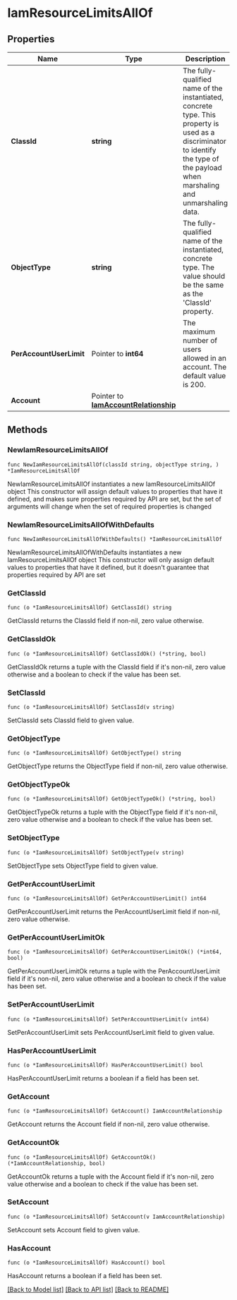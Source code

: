 # IamResourceLimitsAllOf

## Properties

Name | Type | Description | Notes
------------ | ------------- | ------------- | -------------
**ClassId** | **string** | The fully-qualified name of the instantiated, concrete type. This property is used as a discriminator to identify the type of the payload when marshaling and unmarshaling data. | [default to "iam.ResourceLimits"]
**ObjectType** | **string** | The fully-qualified name of the instantiated, concrete type. The value should be the same as the &#39;ClassId&#39; property. | [default to "iam.ResourceLimits"]
**PerAccountUserLimit** | Pointer to **int64** | The maximum number of users allowed in an account. The default value is 200. | [optional] [readonly] 
**Account** | Pointer to [**IamAccountRelationship**](IamAccountRelationship.md) |  | [optional] 

## Methods

### NewIamResourceLimitsAllOf

`func NewIamResourceLimitsAllOf(classId string, objectType string, ) *IamResourceLimitsAllOf`

NewIamResourceLimitsAllOf instantiates a new IamResourceLimitsAllOf object
This constructor will assign default values to properties that have it defined,
and makes sure properties required by API are set, but the set of arguments
will change when the set of required properties is changed

### NewIamResourceLimitsAllOfWithDefaults

`func NewIamResourceLimitsAllOfWithDefaults() *IamResourceLimitsAllOf`

NewIamResourceLimitsAllOfWithDefaults instantiates a new IamResourceLimitsAllOf object
This constructor will only assign default values to properties that have it defined,
but it doesn't guarantee that properties required by API are set

### GetClassId

`func (o *IamResourceLimitsAllOf) GetClassId() string`

GetClassId returns the ClassId field if non-nil, zero value otherwise.

### GetClassIdOk

`func (o *IamResourceLimitsAllOf) GetClassIdOk() (*string, bool)`

GetClassIdOk returns a tuple with the ClassId field if it's non-nil, zero value otherwise
and a boolean to check if the value has been set.

### SetClassId

`func (o *IamResourceLimitsAllOf) SetClassId(v string)`

SetClassId sets ClassId field to given value.


### GetObjectType

`func (o *IamResourceLimitsAllOf) GetObjectType() string`

GetObjectType returns the ObjectType field if non-nil, zero value otherwise.

### GetObjectTypeOk

`func (o *IamResourceLimitsAllOf) GetObjectTypeOk() (*string, bool)`

GetObjectTypeOk returns a tuple with the ObjectType field if it's non-nil, zero value otherwise
and a boolean to check if the value has been set.

### SetObjectType

`func (o *IamResourceLimitsAllOf) SetObjectType(v string)`

SetObjectType sets ObjectType field to given value.


### GetPerAccountUserLimit

`func (o *IamResourceLimitsAllOf) GetPerAccountUserLimit() int64`

GetPerAccountUserLimit returns the PerAccountUserLimit field if non-nil, zero value otherwise.

### GetPerAccountUserLimitOk

`func (o *IamResourceLimitsAllOf) GetPerAccountUserLimitOk() (*int64, bool)`

GetPerAccountUserLimitOk returns a tuple with the PerAccountUserLimit field if it's non-nil, zero value otherwise
and a boolean to check if the value has been set.

### SetPerAccountUserLimit

`func (o *IamResourceLimitsAllOf) SetPerAccountUserLimit(v int64)`

SetPerAccountUserLimit sets PerAccountUserLimit field to given value.

### HasPerAccountUserLimit

`func (o *IamResourceLimitsAllOf) HasPerAccountUserLimit() bool`

HasPerAccountUserLimit returns a boolean if a field has been set.

### GetAccount

`func (o *IamResourceLimitsAllOf) GetAccount() IamAccountRelationship`

GetAccount returns the Account field if non-nil, zero value otherwise.

### GetAccountOk

`func (o *IamResourceLimitsAllOf) GetAccountOk() (*IamAccountRelationship, bool)`

GetAccountOk returns a tuple with the Account field if it's non-nil, zero value otherwise
and a boolean to check if the value has been set.

### SetAccount

`func (o *IamResourceLimitsAllOf) SetAccount(v IamAccountRelationship)`

SetAccount sets Account field to given value.

### HasAccount

`func (o *IamResourceLimitsAllOf) HasAccount() bool`

HasAccount returns a boolean if a field has been set.


[[Back to Model list]](../README.md#documentation-for-models) [[Back to API list]](../README.md#documentation-for-api-endpoints) [[Back to README]](../README.md)


